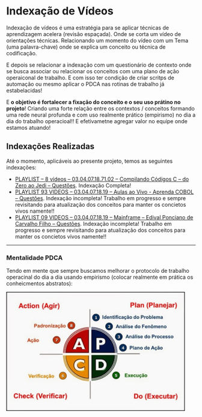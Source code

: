 # Indexação de Vídeos

Indexação de vídeos é uma estratégia para se aplicar técnicas de aprendizagem acelera (revisão espaçada). Onde se corta um vídeo de orientações técnicas. Relacionando um momento do vídeo com um Tema (uma palavra-chave) onde se explica um conceito ou técnica de codificação.

E depois se relacionar a indexação com um questionário de contexto onde se busca associar ou relacionar os conceitos com uma plano de ação operaiconal de trabalho. E com isso ter condição de criar scritps de automação ou mesmo aplicar o PDCA nas rotinas de trabalho já estabelacidas!

E **o objetivo é fortalecer a fixação do conceito e o seu uso prátino no projeto**! Criando uma forte relação entre os contextos / conceitos formando uma rede neural profunda e com uso realmente prático (empirismo) no dia a dia do trabalho operacioal!! E efetivametne agregar valor no equipe onde estamos atuando!

## Indexações Realizadas

Até o momento, aplicáveis ao presente projeto, temos as seguintes indexações:

* [PLAYLIST – 8 vídeos – 03.04.07.18.71.02 – Compilando Códigos C – do Zero ao Jedi – Questões](PLAYLIST%20–%208%20vídeos%20–%2003.04.07.18.71.02%20–%20Compilando%20Códigos%20C%20–%20do%20Zero%20ao%20Jedi%20–%20Questões.pdf). Indexação Completa!
* [PLAYLIST 93 VIDEOS – 03.04.07.18.19 – Aulas ao Vivo - Aprenda COBOL – Questões](PLAYLIST%2093%20VIDEOS%20–%2003.04.07.18.19%20–%20Aulas%20ao%20Vivo%20-%20Aprenda%20COBOL%20–%20Questões.pdf). Indexação incompleta! Trabalho em progresso e sempre revisitando para atualização dos conceitos para manter os concietos vivos namente!!
* [PLAYLIST 09 VIDEOS – 03.04.07.18.19 – Mainframe – Edival Ponciano de Carvalho Filho – Questões](PLAYLIST%2009%20VIDEOS%20–%2003.04.07.18.19%20–%20Mainframe%20–%20Edival%20Ponciano%20de%20Carvalho%20Filho%20–%20Questões.pdf). Indexação incompleta! Trabalho em progresso e sempre revisitando para atualização dos conceitos para manter os concietos vivos namente!!

--- 

### Mentalidade PDCA

Tendo em mente que sempre buscamos melhorar o protocolo de trabalho operacinal do dia a dia usando empirismo (colocar realmente em prática os conheicmentos abstratos):

<img src="../../docs/imgs/pdca.png" alt="PDCA: Aplicar na prática o empirismo" title="PDCA" style="width:475px;"/>
